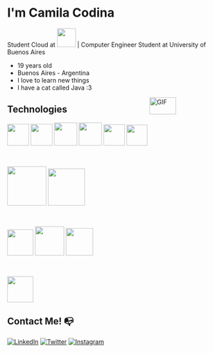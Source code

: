 # I'm Camila Codina 

Student Cloud at <img src="https://media.giphy.com/media/1oEtaaHzJRlLAa3MG8/giphy.gif" width="43"> | Computer Engineer Student at University of Buenos Aires

- 19 years old 
- Buenos Aires - Argentina 
- I love to learn new things 
- I have a cat called Java :3 

<img width = "35%" align="right" alt="GIF" height="10%" src="https://media.giphy.com/media/LmNwrBhejkK9EFP504/giphy.gif" />


## Technologies

<p align="left">
<img src="https://midu.dev/images/tags/node.png" width="50">
<img src="https://impact-hr.com/wp-content/uploads/2017/04/javascript_round.png" width="50">
<img src="https://cdn.pixabay.com/photo/2017/08/05/11/16/logo-2582748_960_720.png" width="53">
<img src="https://cdn.pixabay.com/photo/2017/08/05/11/16/logo-2582747_1280.png" width="53">
<img src="https://cdn.iconscout.com/icon/free/png-256/bootstrap-7-1175254.png" width="49">
<img src="https://upload.wikimedia.org/wikipedia/commons/thumb/c/c3/Python-logo-notext.svg/600px-Python-logo-notext.svg.png" width="48">
</p>
<br>

<p align="left">
<img width="90" src="https://miro.medium.com/max/5200/0*pKLAVm71xwJa8vJz.png"> 
<img width="85" src="https://git-scm.com/images/logos/downloads/Git-Logo-2Color.png">
</p>
<br>

<p align="left">
<img height=60px src="https://encrypted-tbn0.gstatic.com/images?q=tbn%3AANd9GcTApU_6Eg4oWx3NMhLifHmNEkxjeMxfd3oGUA&usqp=CAU">
<img height=67px src="https://d15shllkswkct0.cloudfront.net/wp-content/blogs.dir/1/files/2019/05/Kubernetes_New.png">
<img height=63px src="https://upload.wikimedia.org/wikipedia/commons/3/3a/OpenShift-LogoType.svg">
</p>
<br>

<p align="left"><img src="https://itconnect.lat/portal/wp-content/uploads/2019/08/IBM-Cloud.png" height=60px></p>


## Contact Me! :mailbox_with_no_mail:

<a href="https://www.linkedin.com/in/camila-codina-48ab64193/" target="_blank"><img src="https://img.shields.io/badge/LinkedIn-%230077B5.svg?&style=flat-square&logo=linkedin&logoColor=white" alt="LinkedIn"></a>
<a href="https://twitter.com/CamyCodi" target="_blank"><img src="https://img.shields.io/badge/-Twitter-1da1f2?style=flat-square&labelColor=1da1f2&logo=twitter&logoColor=white" alt="Twitter"></a>
<a href="https://www.instagram.com/camy.codi/" target="_blank"><img src="https://img.shields.io/badge/Instagram-%23E4405F.svg?&style=flat-square&logo=instagram&logoColor=white" alt="Instagram"></a>

